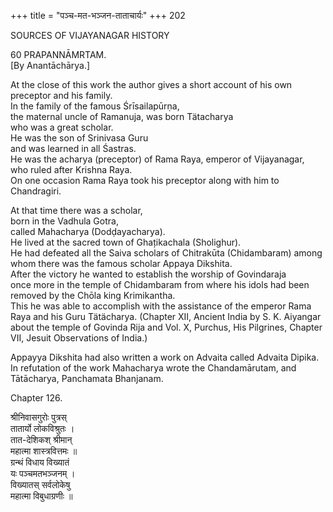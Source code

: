 +++
title = "पञ्च-मत-भञ्जन-ताताचार्यः"
+++
202

SOURCES OF VIJAYANAGAR HISTORY

60 PRAPANNĀMRTAM.  
[By Anantāchārya.]

At the close of this work the author gives a short account of his own preceptor and his family.  
In the family of the famous Śrīsailapūrṇa,  
the maternal uncle of Ramanuja, was born Tätacharya  
who was a great scholar.  
He was the son of Srinivasa Guru  
and was learned in all Śastras.  
He was the acharya (preceptor) of Rama Raya, emperor of Vijayanagar,  
who ruled after Krishna Raya.  
On one occasion Rama Raya took his preceptor along with him to Chandragiri.  

At that time there was a scholar,  
born in the Vadhula Gotra,  
called Mahacharya (Dodḍayacharya).  
He lived at the sacred town of Ghațikachala (Sholighur).  
He had defeated all the Saiva scholars of Chitrakūta (Chidambaram) among whom there was the famous scholar Appaya Dikshita.  
After the victory he wanted to establish the worship of Govindaraja  
once more in the temple of Chidambaram from where his idols had been removed by the Chōla king Krimikantha.  
This he was able to accomplish with the assistance of the emperor Rama Raya and his Guru Tätächarya. (Chapter XII, Ancient India by S. K. Aiyangar about the temple of Govinda Rija and Vol. X, Purchus, His Pilgrines, Chapter VII, Jesuit Observations of India.) 

Appayya Dikshita had also written a work on Advaita called Advaita Dipika. In refutation of the work Mahacharya wrote the Chandamārutam, and Tātācharya, Panchamata Bhanjanam.

Chapter 126.

श्रीनिवासगुरोः पुत्रस्  
तातार्यो लोकविश्रुतः ।   
तात-देशिकश् श्रीमान्  
महात्मा शास्त्रवित्तमः ॥  
ग्रन्थं विधाय विख्यातं  
यः पञ्चमतभञ्जनम् ।  
विख्यातस् सर्वलोकेषु  
महात्मा विबुधाग्रणीः ॥

